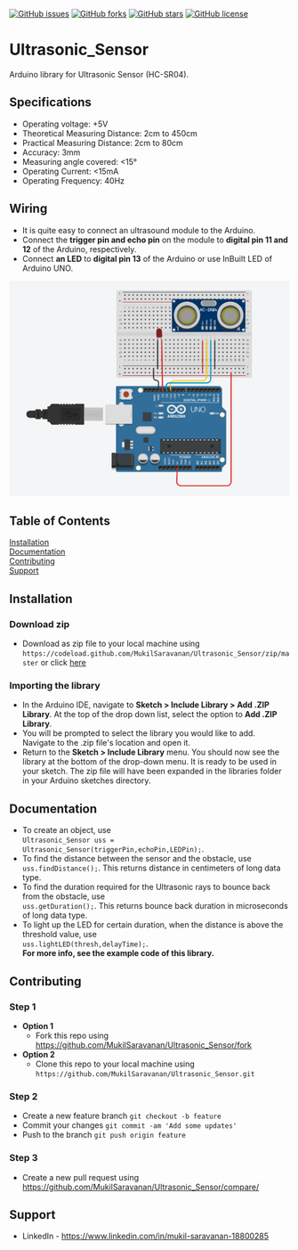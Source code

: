 [![GitHub issues](https://img.shields.io/github/issues/MukilSaravanan/Ultrasonic_Sensor)](https://github.com/MukilSaravanan/Ultrasonic_Sensor/issues)
[![GitHub forks](https://img.shields.io/github/forks/MukilSaravanan/Ultrasonic_Sensor)](https://github.com/MukilSaravanan/Ultrasonic_Sensor/network)
[![GitHub stars](https://img.shields.io/github/stars/MukilSaravanan/Ultrasonic_Sensor)](https://github.com/MukilSaravanan/Ultrasonic_Sensor/stargazers)
[![GitHub license](https://img.shields.io/github/license/MukilSaravanan/Ultrasonic_Sensor)](https://github.com/MukilSaravanan/Ultrasonic_Sensor/blob/master/LICENSE)
# Ultrasonic_Sensor

Arduino library for Ultrasonic Sensor (HC-SR04).
## Specifications
* Operating voltage: +5V
* Theoretical  Measuring Distance: 2cm to 450cm
* Practical Measuring Distance: 2cm to 80cm
* Accuracy: 3mm
* Measuring angle covered: <15°
* Operating Current: <15mA
* Operating Frequency: 40Hz

## Wiring

* It is quite easy to connect an ultrasound module to the Arduino.
* Connect the **trigger pin and echo pin** on the module to **digital pin 11 and 12** of the Arduino, respectively.
* Connect **an LED** to **digital pin 13** of the Arduino or use InBuilt LED of Arduino UNO.

![image](https://github.com/MukilSaravanan/Ultrasonic_Sensor/blob/master/Schematic%20diagram.png)

## Table of Contents  
[Installation](#installation)  
[Documentation](#documentation) <br />
[Contributing](#contributing) <br />
[Support](#support)

## Installation
### Download zip
  * Download as zip file to your local machine using `https://codeload.github.com/MukilSaravanan/Ultrasonic_Sensor/zip/master` 
  or click [here](https://codeload.github.com/MukilSaravanan/CR2-Deleter/zip/master) 
### Importing the library
  * In the Arduino IDE, navigate to **Sketch > Include Library > Add .ZIP Library**. 
  At the top of the drop down list, select the option to **Add .ZIP Library**.
  * You will be prompted to select the library you would like to add. Navigate to the .zip file's location and open it.
  * Return to the **Sketch > Include Library** menu. You should now see the library at the bottom of the drop-down menu.
  It is ready to be used in your sketch. The zip file will have been expanded in the libraries folder in your Arduino sketches directory.
  <a name="installation"/>
  
## Documentation
* To create an object, use <br /> `Ultrasonic_Sensor uss = Ultrasonic_Sensor(triggerPin,echoPin,LEDPin);`.
* To find the distance between the sensor and the obstacle, use <br />`uss.findDistance();`.
  This returns distance in centimeters of long data type.
* To find the duration required for the Ultrasonic rays to bounce back from the obstacle, use <br />
  `uss.getDuration();`. This returns bounce back duration in microseconds of long data type.
*  To light up the LED for certain duration, when the distance is above the threshold value, use <br />
   `uss.lightLED(thresh,delayTime);`.<br />
**For more info, see the example code of this library.**   
<a name="documentation"/>

## Contributing
  ### Step 1
  * **Option 1**
    - Fork this repo using https://github.com/MukilSaravanan/Ultrasonic_Sensor/fork
  * **Option 2**
     - Clone this repo to your local machine using `https://github.com/MukilSaravanan/Ultrasonic_Sensor.git`
  ### Step 2
  * Create a new feature branch `git checkout -b feature`
  * Commit your changes `git commit -am 'Add some updates'`
  * Push to the branch `git push origin feature`
  ### Step 3
  - Create a new pull request using https://github.com/MukilSaravanan/Ultrasonic_Sensor/compare/ <a name="contributing"/>
## Support
* LinkedIn - https://www.linkedin.com/in/mukil-saravanan-18800285
